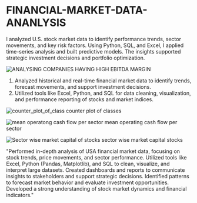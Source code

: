 # FINANCIAL-MARKET-DATA-ANANLYSIS
I analyzed U.S. stock market data to identify performance trends, sector movements, and key risk factors. Using Python, SQL, and Excel, I applied time-series analysis and built predictive models. The insights supported strategic investment decisions and portfolio optimization.

![ANALYSING COMPANIES HAVING HIGH EBITDA MARGIN](https://github.com/user-attachments/assets/963eb5c1-1c73-478b-9c82-dd0e8e0c88ac)

1. Analyzed historical and real-time financial market data to identify trends, forecast movements, and support investment decisions.
2. Utilized tools like Excel, Python, and SQL for data cleaning, visualization, and performance reporting of stocks and market indices.

 ![counter_plot_of_class](https://github.com/user-attachments/assets/6f344070-34ec-48b8-8f60-1c135ef6fe44)
 counter plot of classes

![mean operatong cash flow per sector](https://github.com/user-attachments/assets/da2ca5a5-136a-44d7-a515-e02e82302de2)
mean operating cash flow per sector


![Sector wise market capital of stocks](https://github.com/user-attachments/assets/0fb09d90-1b8e-40ab-9042-edeb30e372c2)
sector wise market capital stocks


"Performed in-depth analysis of USA financial market data, focusing on stock trends, price movements, and sector performance. Utilized tools like Excel, Python (Pandas, Matplotlib), and SQL to clean, visualize, and interpret large datasets. Created dashboards and reports to communicate insights to stakeholders and support strategic decisions. Identified patterns to forecast market behavior and evaluate investment opportunities. Developed a strong understanding of stock market dynamics and financial indicators."
